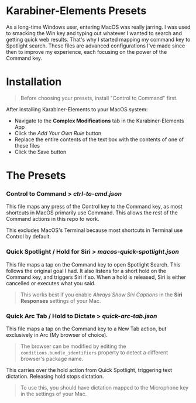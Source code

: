 # Karabiner-Elements Presets
As a long-time Windows user, entering MacOS was really jarring. I was used to smacking the Win key and typing out whatever I wanted to search and getting quick web results. That's why I started mapping my command key to Spotlight search. These files are advanced configurations I've made since then to improve my experience, each focusing on the power of the Command key.

# Installation
> Before choosing your presets, install "Control to Command" first.

After installing Karabiner-Elements to your MacOS system:
- Navigate to the **Complex Modifications** tab in the Karabiner-Elements App
- Click the *Add Your Own Rule* button
- Replace the entire contents of the text box with the contents of one of these files
- Click the Save button

# The Presets

### Control to Command > *ctrl-to-cmd.json*
This file maps any press of the Control key to the Command key, as most shortcuts in MacOS primarily use Command. This allows the rest of the Command actions in this repo to work.

This excludes MacOS's Terminal because most shortcuts in Terminal use Control by default.

### Quick Spotlight / Hold for Siri > *macos-quick-spotlight.json* 
This file maps a tap on the Command key to open Spotlight Search. This follows the original goal I had.
It also listens for a short hold on the Command key, and triggers Siri if so. When a hold is released, Siri is either cancelled or executes what you said.
> This works best if you enable *Always Show Siri Captions* in the **Siri Responses** settings of your Mac.

### Quick Arc Tab / Hold to Dictate > *quick-arc-tab.json*
This file maps a tap on the Command key to a New Tab action, but exclusively in Arc (My browser of choice).
> The browser can be modified by editing the `conditions.bundle_identifiers` property to detect a different browser's package name.

This carries over the hold action from Quick Spotlight, triggering text dictation. Releasing hold stops dictation.
> To use this, you should have dictation mapped to the Microphone key in the settings of your Mac.
